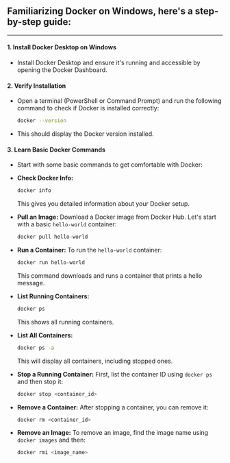 ## Familiarizing Docker on Windows, here's a step-by-step guide:

---

#### 1. **Install Docker Desktop on Windows**
   - Install Docker Desktop and ensure it's running and accessible by opening the Docker Dashboard.

#### 2. **Verify Installation**
   - Open a terminal (PowerShell or Command Prompt) and run the following command to check if Docker is installed correctly:
     ```bash
     docker --version
     ```
   - This should display the Docker version installed.

#### 3. **Learn Basic Docker Commands**
   - Start with some basic commands to get comfortable with Docker:

   - **Check Docker Info:**
     ```bash
     docker info
     ```
     This gives you detailed information about your Docker setup.

   - **Pull an Image:**
     Download a Docker image from Docker Hub. Let's start with a basic `hello-world` container:
     ```bash
     docker pull hello-world
     ```

   - **Run a Container:**
     To run the `hello-world` container:
     ```bash
     docker run hello-world
     ```
     This command downloads and runs a container that prints a hello message.

   - **List Running Containers:**
     ```bash
     docker ps
     ```
     This shows all running containers.

   - **List All Containers:**
     ```bash
     docker ps -a
     ```
     This will display all containers, including stopped ones.

   - **Stop a Running Container:**
     First, list the container ID using `docker ps` and then stop it:
     ```bash
     docker stop <container_id>
     ```

   - **Remove a Container:**
     After stopping a container, you can remove it:
     ```bash
     docker rm <container_id>
     ```

   - **Remove an Image:**
     To remove an image, find the image name using `docker images` and then:
     ```bash
     docker rmi <image_name>
     ```
